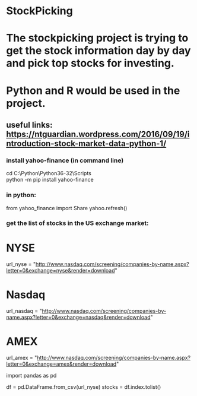 # StockPicking
# The stockpicking project is trying to get the stock information day by day and pick top stocks for investing. 
# Python and R would be used in the project.
## useful links: https://ntguardian.wordpress.com/2016/09/19/introduction-stock-market-data-python-1/


### install yahoo-finance (in command line)
cd C:\Python\Python36-32\Scripts\
python -m pip install yahoo-finance

### in python:
from yahoo_finance import Share
yahoo.refresh()

### get the list of stocks in the US exchange market:
# NYSE
url_nyse = "http://www.nasdaq.com/screening/companies-by-name.aspx?letter=0&exchange=nyse&render=download"
# Nasdaq
url_nasdaq = "http://www.nasdaq.com/screening/companies-by-name.aspx?letter=0&exchange=nasdaq&render=download"
# AMEX
url_amex = "http://www.nasdaq.com/screening/companies-by-name.aspx?letter=0&exchange=amex&render=download"

import pandas as pd

df = pd.DataFrame.from_csv(url_nyse)
stocks = df.index.tolist()
